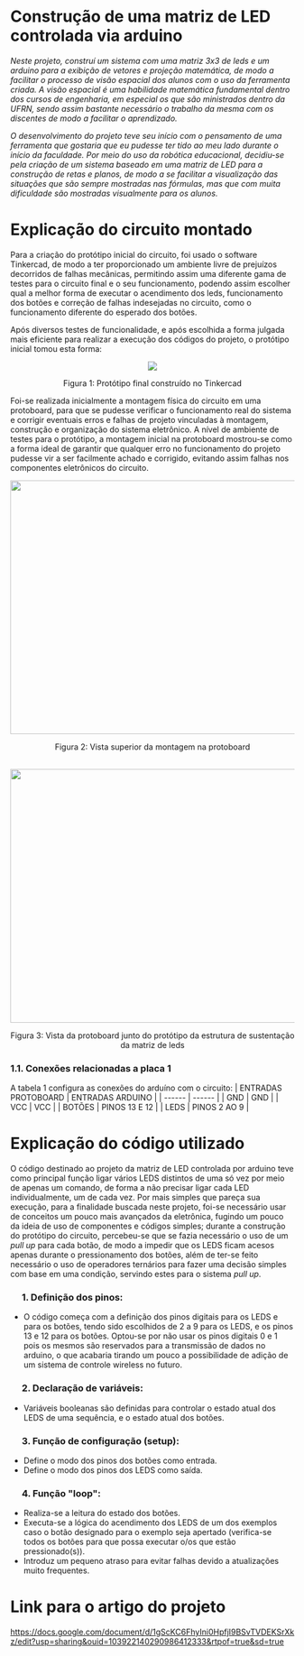 # Construção de uma matriz de LED controlada via arduino
_Neste projeto, construí um sistema com uma matriz 3x3 de leds e um arduino para a exibição de vetores e projeção matemática, de modo a facilitar o processo de visão espacial dos alunos com o uso da ferramenta criada. A visão espacial é uma habilidade matemática fundamental dentro dos cursos de engenharia, em especial os que são ministrados dentro da UFRN, sendo assim bastante necessário o trabalho da mesma com os discentes de modo a facilitar o aprendizado._

_O desenvolvimento do projeto teve seu início com o pensamento de uma ferramenta que gostaria que eu pudesse ter tido ao meu lado durante o início da faculdade. Por meio do uso da robótica educacional, decidiu-se pela criação de um sistema baseado em uma matriz de LED para a construção de retas e planos, de modo a se facilitar a visualização das situações que são sempre mostradas nas fórmulas, mas que com muita dificuldade são mostradas visualmente para os alunos._

# Explicação do circuito montado
Para a criação do protótipo inicial do circuito, foi usado o software Tinkercad, de modo a ter proporcionado um ambiente livre de prejuízos decorridos de falhas mecânicas, permitindo assim uma diferente gama de testes para o circuito final e o seu funcionamento, podendo assim escolher qual a melhor forma de executar o acendimento dos leds, funcionamento dos botões e correção de falhas indesejadas no circuito, como o funcionamento diferente do esperado dos botões.

Após diversos testes de funcionalidade, e após escolhida a forma julgada mais eficiente para realizar a execução dos códigos do projeto, o protótipo inicial tomou esta forma:

<div align="center">
   <img src="https://github.com/kawanoli/Projeto-URA/assets/142360839/91e23627-57a1-4ce7-910a-3f767d1259c7"/>
</div>
<div align="center">
   <p>Figura 1: Protótipo final construído no Tinkercad</p>
</div>

Foi-se realizada inicialmente a montagem física do circuito em uma protoboard, para que se pudesse verificar o funcionamento real do sistema e corrigir eventuais erros e falhas de projeto vinculadas à montagem, construção e organização do sistema eletrônico. A nível de ambiente de testes para o protótipo, a montagem inicial na protoboard mostrou-se como a forma ideal de garantir que qualquer erro no funcionamento do projeto pudesse vir a ser facilmente achado e corrigido, evitando assim falhas nos componentes eletrônicos do circuito.

<div align="center">
   <img src="https://github.com/kawanoli/Projeto-URA/assets/142360839/3bb1ab99-3b8d-4425-b2d0-41d470218246" width="600" height="450"/>
</div>
<div align="center">
   <p>Figura 2: Vista superior da montagem na protoboard</p>
</div>
<br>
<div align="center">
   <img src="https://github.com/kawanoli/Projeto-URA/assets/142360839/491529d0-27fd-47d8-b9e4-ab5924b11521" width="600" height="450"/>
</div>
<div align="center">
   <p>Figura 3: Vista da protoboard junto do protótipo da estrutura de sustentação da matriz de leds</p>
</div>


### 1.1. Conexões relacionadas a placa 1
A tabela 1 configura as conexões do arduíno com o circuito:
| ENTRADAS PROTOBOARD | ENTRADAS ARDUINO |
| ------ | ------ |
| GND | GND |
| VCC | VCC |
| BOTÕES | PINOS 13 E 12 |
| LEDS | PINOS 2 AO 9 |



# Explicação do código utilizado
O código destinado ao projeto da matriz de LED controlada por arduino teve como principal função ligar vários LEDS distintos de uma só vez por meio de apenas um comando, de forma a não precisar ligar cada LED individualmente, um de cada vez. Por mais simples que pareça sua execução, para a finalidade buscada neste projeto, foi-se necessário usar de conceitos um pouco mais avançados da eletrônica, fugindo um pouco da ideia de uso de componentes e códigos simples; durante a construção do protótipo do circuito, percebeu-se que se fazia necessário o uso de um _pull up_ para cada botão, de modo a impedir que os LEDS ficam acesos apenas durante o pressionamento dos botões, além de ter-se feito necessário o uso de operadores ternários para fazer uma decisão simples com base em uma condição, servindo estes para o sistema _pull up_.

### &emsp; 1. Definição dos pinos:
   - O código começa com a definição dos pinos digitais para os LEDS e para os botões, tendo sido escolhidos de 2 a 9 para os LEDS, e os pinos 13 e 12 para os botões. Optou-se por não usar os pinos digitais 0 e 1 pois os mesmos são reservados para a transmissão de dados no arduino, o que acabaria tirando um pouco a possibilidade de adição de um sistema de controle wireless no futuro.

### &emsp; 2. Declaração de variáveis:
   - Variáveis booleanas são definidas para controlar o estado atual dos LEDS de uma sequência, e o estado atual dos botões.

### &emsp; 3. Função de configuração (setup):
   - Define o modo dos pinos dos botões como entrada.
   - Define o modo dos pinos dos LEDS como saída.

### &emsp; 4. Função "loop":
   - Realiza-se a leitura do estado dos botões.
   - Executa-se a lógica do acendimento dos LEDS de um dos exemplos caso o botão designado para o exemplo seja apertado (verifica-se todos os botões para que possa executar o/os que estão pressionado(s)).
   - Introduz um pequeno atraso para evitar falhas devido a atualizações muito frequentes.

# Link para o artigo do projeto
https://docs.google.com/document/d/1gScKC6FhyIni0HpfjI9BSvTVDEKSrXkz/edit?usp=sharing&ouid=103922140290986412333&rtpof=true&sd=true
